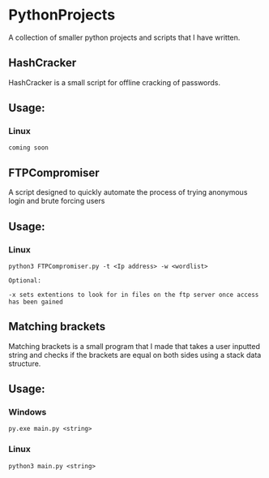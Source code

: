 # PythonProjects
A collection of smaller python projects and scripts that I have written.

## HashCracker
HashCracker is a small script for offline cracking of passwords.

## Usage:
### Linux
```
coming soon
```

## FTPCompromiser
A script designed to quickly automate the process of trying anonymous login and brute forcing users

## Usage:
### Linux
```
python3 FTPCompromiser.py -t <Ip address> -w <wordlist>

Optional:

-x sets extentions to look for in files on the ftp server once access has been gained
```

## Matching brackets
Matching brackets is a small program that I made that takes a user inputted string and checks if the brackets are equal on both sides using a stack data structure.

## Usage:

### Windows
```
py.exe main.py <string>
```

### Linux
```
python3 main.py <string>
```